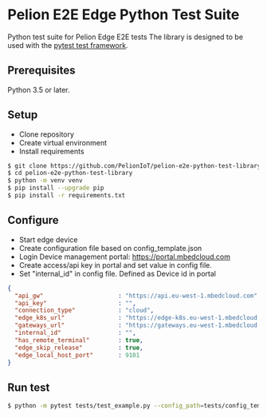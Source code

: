 # Pelion E2E Edge Python Test Suite
Python test suite for Pelion Edge E2E tests
The library is designed to be used with the [pytest test framework](https://docs.pytest.org/en/latest/).

## Prerequisites

Python 3.5 or later.

## Setup
- Clone repository
- Create virtual environment
- Install requirements
```bash
$ git clone https://github.com/PelionIoT/pelion-e2e-python-test-library.git
$ cd pelion-e2e-python-test-library
$ python -m venv venv
$ pip install --upgrade pip
$ pip install -r requirements.txt

```

## Configure
- Start edge device
- Create configuration file based on config_template.json
- Login Device management portal: https://portal.mbedcloud.com
- Create access/api key in portal and set value in config file.
- Set "internal_id" in config file.  Defined as Device id in portal
```json
{
  "api_gw"                     : "https://api.eu-west-1.mbedcloud.com" ,
  "api_key"                    : "",
  "connection_type"            : "cloud",
  "edge_k8s_url"               : "https://edge-k8s.eu-west-1.mbedcloud.com",
  "gateways_url"               : "https://gateways.eu-west-1.mbedcloud.com",
  "internal_id"                : "",
  "has_remote_terminal"        : true,
  "edge_skip_release"          : true,
  "edge_local_host_port"       : 9101
}
```
## Run test
```bash
$ python -m pytest tests/test_example.py --config_path=tests/config_template.json
```
